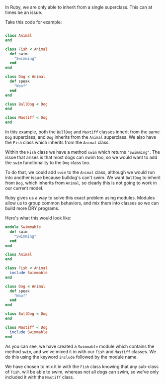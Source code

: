 In Ruby, we are only able to inherit from a single superclass. This can at times be an issue.

Take this code for example:

```ruby

class Animal
end

class Fish < Animal
  def swim
    "Swimming"
  end
end

class Dog < Animal
  def speak
    "Woof"
  end
end

class BullDog < Dog
end

class Mastiff < Dog
end


```
In this example, both the `BullDog` and `Mastiff` classes inherit from the same `Dog` superclass, and `Dog` inherits from the `Animal` superclass. We also have the `Fish` class which inherits from the `Animal` class.

Within the `Fish` class we have a method `swim` which returns `"Swimming"`. The issue that arises is that most dogs can swim too, so we would want to add the `swim` functionality to the `Dog` class too.

To do that, we could add `swim` to the `Animal` class, although we would run into another issue because bulldog's can't swim. We want `BullDog` to inherit from `Dog`, which inherits from `Animal`, so clearly this is not going to work in our current model.

Ruby gives us a way to solve this exact problem using modules. Modules allow us to group common behaviors, and mix them into classes so we can build more DRY programs.

Here's what this would look like:


```ruby
module Swimmable
  def swim
    "Swimming"
  end
end

class Animal
end

class Fish < Animal
  include Swimmable
end

class Dog < Animal
  def speak
    "Woof"
  end
end

class BullDog < Dog
end

class Mastiff < Dog
  include Swimmable
end
```
As you can see, we have created a `Swimmable` module which contains the method `swim`, and we've mixed it in with our `Fish` and `Mastiff` classes. We do this using the keyword `include` followed by the module name.

 We have chosen to mix it in with the `Fish` class knowing that any sub-class of `Fish`, will be able to swim, whereas not all dogs can swim, so we've only included it with the `Mastiff` class.
